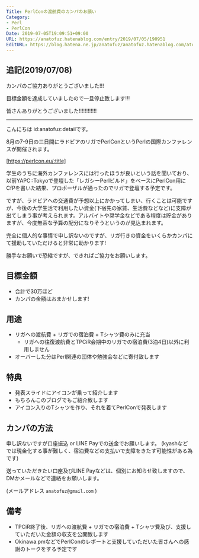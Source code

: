 ```yaml
---
Title: PerlConの渡航費のカンパのお願い
Category:
- Perl
- PerlCon
Date: 2019-07-05T19:09:51+09:00
URL: https://anatofuz.hatenablog.com/entry/2019/07/05/190951
EditURL: https://blog.hatena.ne.jp/anatofuz/anatofuz.hatenablog.com/atom/entry/17680117127207222565
---
```


## 追記(2019/07/08)

カンパのご協力ありがとうございました!!! 

目標金額を達成していましたので一旦停止致します!!!

皆さんありがとうございました!!!!!!!!!!!!

---

こんにちは id:anatofuz:detailです。

8月の7-9日の三日間にラドビアのリガでPerlConというPerlの国際カンファレンスが開催されます。


[https://perlcon.eu/:title]



学生のうちに海外カンファレンスには行ったほうが良いという話を聞いており、
以前YAPC::Tokyoで登壇した「レガシーPerlビルド」をベースにPerlCon用にCfPを書いた結果、プロポーザルが通ったのでリガで登壇する予定です。

ですが、ラドビアへの交通費が予想以上にかかってしまい、行くことは可能ですが、今後の大学生活で利用したい資金(下宿先の家賃、生活費などなど)に支障が出てしまう事が考えられます。アルバイトや奨学金などである程度は貯金がありますが、今度無茶な予算の配分になりそうというのが見込まれます。

完全に個人的な事情で申し訳ないのですが、リガ行きの資金をいくらかカンパにて援助していただけると非常に助かります!

勝手なお願いで恐縮ですが、できればご協力をお願いします。


## 目標金額
- 合計で30万ほど
 - カンパの金額はおまかせします!

## 用途

- リガへの渡航費 + リガでの宿泊費 + Tシャツ費のみに充当
   - リガへの往復渡航費とTPCiR会期中のリガでの宿泊費(3泊4日)以外に利用しません
- オーバーした分はPerl関連の団体や勉強会などに寄付致します

##  特典
   - 発表スライドにアイコンが乗って紹介します
   - もちろんこのブログでもご紹介致します
   - アイコン入りのTシャツを作り、それを着てPerlConで発表します

## カンパの方法

申し訳ないですが口座振込 or LINE Payでの送金でお願いします。
(kyashなどでは現金化する事が難しく、宿泊費などの支払いで支障をきたす可能性がある為です)


送っていただきたい口座及びLINE Payなどは、個別にお知らせ致しますので、DMかメールなどで連絡をお願いします。

(メールアドレス `anatofuz@gmail.com` )


## 備考
- TPCiR終了後、リガへの渡航費 + リガでの宿泊費 + Tシャツ費及び、支援していただいた金額の収支を公開致します
- Okinawa.pmなどでPerlConのレポートと支援していただいた皆さんへの感謝のトークをする予定です
